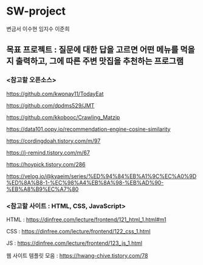 # SW-project


변금서
이수현
임지수
이준희


## 목표 프로젝트 : 질문에 대한 답을 고르면 어떤 메뉴를 먹을지 출력하고, 그에 따른 주변 맛집을 추천하는 프로그램



### <참고할 오픈소스>

https://github.com/kwonay11/TodayEat

https://github.com/dpdms529/JMT

https://github.com/kkobooc/Crawling_Matzip

https://data101.oopy.io/recommendation-engine-cosine-similarity

https://cordingdoah.tistory.com/m/97

https://j-remind.tistory.com/m/67

https://hoypick.tistory.com/286

https://velog.io/@kyaeim/series/%ED%94%84%EB%A1%9C%EC%A0%9D%ED%8A%B8-1-%EC%98%A4%EB%8A%98-%EB%AD%90-%EB%A8%B9%EC%A7%80




### <참고할 사이트 : HTML, CSS, JavaScript>

HTML : https://dinfree.com/lecture/frontend/121_html_1.html#m1

CSS : https://dinfree.com/lecture/frontend/122_css_1.html

JS : https://dinfree.com/lecture/frontend/123_js_1.html

웹 사이트 템플릿 모음 : https://hwang-chive.tistory.com/78
